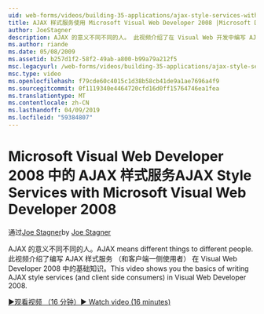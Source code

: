 ```yaml
---
uid: web-forms/videos/building-35-applications/ajax-style-services-with-microsoft-visual-web-developer-2008
title: AJAX 样式服务使用 Microsoft Visual Web Developer 2008 |Microsoft Docs
author: JoeStagner
description: AJAX 的意义不同不同的人。 此视频介绍了在 Visual Web 开发中编写 AJAX 样式服务 （和客户端一侧使用者） 的基础知识...
ms.author: riande
ms.date: 05/08/2009
ms.assetid: b257d1f2-58f2-49ab-a800-b99a79a212f5
msc.legacyurl: /web-forms/videos/building-35-applications/ajax-style-services-with-microsoft-visual-web-developer-2008
msc.type: video
ms.openlocfilehash: f79cde60c4015c1d38b58cb41de9a1ae7696a4f9
ms.sourcegitcommit: 0f1119340e4464720cfd16d0ff15764746ea1fea
ms.translationtype: MT
ms.contentlocale: zh-CN
ms.lasthandoff: 04/09/2019
ms.locfileid: "59384807"
---
```

# <a name="ajax-style-services-with-microsoft-visual-web-developer-2008"></a><span data-ttu-id="1ee8d-104">Microsoft Visual Web Developer 2008 中的 AJAX 样式服务</span><span class="sxs-lookup"><span data-stu-id="1ee8d-104">AJAX Style Services with Microsoft Visual Web Developer 2008</span></span>

<span data-ttu-id="1ee8d-105">通过[Joe Stagner](https://github.com/JoeStagner)</span><span class="sxs-lookup"><span data-stu-id="1ee8d-105">by [Joe Stagner](https://github.com/JoeStagner)</span></span>

<span data-ttu-id="1ee8d-106">AJAX 的意义不同不同的人。</span><span class="sxs-lookup"><span data-stu-id="1ee8d-106">AJAX means different things to different people.</span></span> <span data-ttu-id="1ee8d-107">此视频介绍了编写 AJAX 样式服务 （和客户端一侧使用者） 在 Visual Web Developer 2008 中的基础知识。</span><span class="sxs-lookup"><span data-stu-id="1ee8d-107">This video shows you the basics of writing AJAX style services (and client side consumers) in Visual Web Developer 2008.</span></span>

[<span data-ttu-id="1ee8d-108">&#9654;观看视频 （16 分钟）</span><span class="sxs-lookup"><span data-stu-id="1ee8d-108">&#9654; Watch video (16 minutes)</span></span>](https://channel9.msdn.com/Blogs/ASP-NET-Site-Videos/ajax-style-services-with-microsoft-visual-web-developer-2008)
